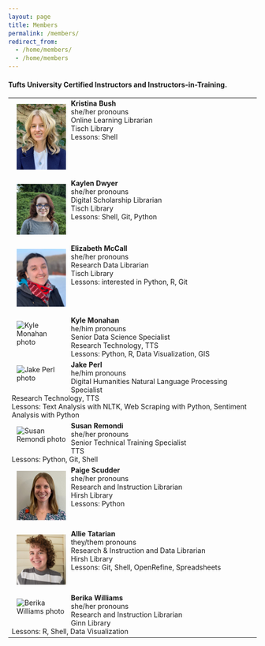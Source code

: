 ```yaml
---
layout: page
title: Members
permalink: /members/
redirect_from: 
  - /home/members/
  - /home/members
---
```

#### Tufts University Certified Instructors and Instructors-in-Training.

<table>
  
<tr><td><div style="width:100px;float:left;margin:10px"><img src="/images/KB_Tufts.jpg" alt="Kristina Bush photo"></div>
<div><b>Kristina Bush</b><br>she/her pronouns<br>Online Learning Librarian<br>Tisch Library<br>Lessons: Shell</div></td></tr>

<tr><td><div style="width:100px;float:left;margin:10px"><img src="/images/KD_Tufts.jpg" alt="Kaylen Dwyer photo"></div><div><b>Kaylen Dwyer</b><br>she/her pronouns<br>Digital Scholarship Librarian<br>Tisch Library<br>Lessons: Shell, Git, Python</div></td></tr>

<tr><td><div style="width:100px;float:left;margin:10px"><img src="/images/EM_Tufts.jpg" alt="Elizabeth McCall photo"></div><div><b>Elizabeth McCall</b><br>she/her pronouns<br>Research Data Librarian<br>Tisch Library<br>Lessons: interested in Python, R, Git</div></td></tr> 

<tr><td><div style="width:100px;float:left;margin:10px"><img src="/images/KM_Tufts.jpg" alt="Kyle Monahan photo"></div><div><b>Kyle Monahan</b><br>he/him pronouns<br>Senior Data Science Specialist<br>Research Technology, TTS<br>Lessons: Python, R, Data Visualization, GIS</div></td></tr>
  
<tr><td><div style="width:100px;float:left;margin:10px"><img src="/images/JP_Tufts.jpg" alt="Jake Perl photo"></div>  
<div><b>Jake Perl</b><br>he/him pronouns<br>Digital Humanities Natural Language Processing Specialist<br>Research Technology, TTS<br>Lessons: Text Analysis with NLTK, Web Scraping with Python, Sentiment Analysis with Python</div></td></tr>

<tr><td><div style="width:100px;float:left;margin:10px"><img src="/images/SR_Tufts.png" alt="Susan Remondi photo"></div><div><b>Susan Remondi</b><br>she/her pronouns<br>Senior Technical Training Specialist<br>TTS<br>Lessons: Python, Git, Shell</div></td></tr>

<tr><td><div style="width:100px;float:left;margin:10px"><img src="/images/PS_Tufts.jpeg" alt="Paige Scudder photo"></div><div><b>Paige Scudder</b><br>she/her pronouns<br>Research and Instruction Librarian<br>Hirsh Library<br>Lessons: Python</div></td></tr> 

<tr><td><div style="width:100px;float:left;margin:10px"><img src="/images/AT_Tufts.jpg" alt="Allie Tatarian photo"></div><div><b>Allie Tatarian</b><br>they/them pronouns<br>Research & Instruction and Data Librarian<br>Hirsh Library<br>Lessons: Git, Shell, OpenRefine, Spreadsheets</div></td></tr>

<tr><td><div style="width:100px;float:left;margin:10px"><img src="/images/BW_Tufts.png" alt="Berika Williams photo"></div><div><b>Berika Williams</b><br>she/her pronouns<br>Research and Instruction Librarian<br>Ginn Library<br>Lessons: R, Shell, Data Visualization</div></td></tr>

</table>
  
